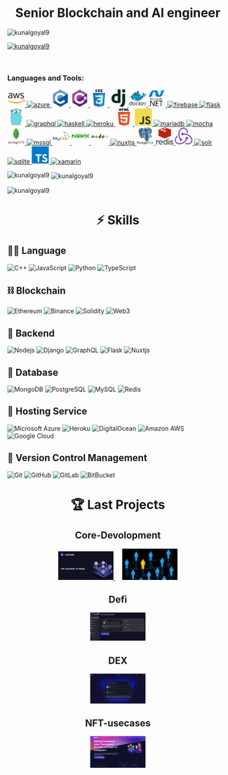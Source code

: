 <h1 align="center">Senior Blockchain and AI engineer</h1>
<p align="left"> <img src="https://komarev.com/ghpvc/?username=kunalgoyal9&label=Profile%20views&color=0e75b6&style=flat" alt="kunalgoyal9" /> </p>

<p align="left"> <a href="https://github.com/ryo-ma/github-profile-trophy"><img src="https://github-profile-trophy.vercel.app/?username=kunalgoyal9" alt="kunalgoyal9" /></a> </p>

<p align="left"> <a href="https://twitter.com/" target="blank"><img src="https://img.shields.io/twitter/follow/?logo=twitter&style=for-the-badge" alt="" /></a> </p>


<h3 align="left">Languages and Tools:</h3>
<p align="left"> <a href="https://aws.amazon.com" target="_blank"> <img src="https://raw.githubusercontent.com/devicons/devicon/master/icons/amazonwebservices/amazonwebservices-original-wordmark.svg" alt="aws" width="40" height="40"/> </a> <a href="https://azure.microsoft.com/en-in/" target="_blank"> <img src="https://www.vectorlogo.zone/logos/microsoft_azure/microsoft_azure-icon.svg" alt="azure" width="40" height="40"/> </a> <a href="https://www.cprogramming.com/" target="_blank"> <img src="https://raw.githubusercontent.com/devicons/devicon/master/icons/c/c-original.svg" alt="c" width="40" height="40"/> </a> <a href="https://www.w3schools.com/cs/" target="_blank"> <img src="https://raw.githubusercontent.com/devicons/devicon/master/icons/csharp/csharp-original.svg" alt="csharp" width="40" height="40"/> </a> <a href="https://www.w3schools.com/css/" target="_blank"> <img src="https://raw.githubusercontent.com/devicons/devicon/master/icons/css3/css3-original-wordmark.svg" alt="css3" width="40" height="40"/> </a> <a href="https://www.djangoproject.com/" target="_blank"> <img src="https://raw.githubusercontent.com/devicons/devicon/master/icons/django/django-plain.svg" alt="django" width="40" height="40"/> </a> <a href="https://www.docker.com/" target="_blank"> <img src="https://raw.githubusercontent.com/devicons/devicon/master/icons/docker/docker-original-wordmark.svg" alt="docker" width="40" height="40"/> </a> <a href="https://dotnet.microsoft.com/" target="_blank"> <img src="https://raw.githubusercontent.com/devicons/devicon/master/icons/dot-net/dot-net-original-wordmark.svg" alt="dotnet" width="40" height="40"/> </a> <a href="https://firebase.google.com/" target="_blank"> <img src="https://www.vectorlogo.zone/logos/firebase/firebase-icon.svg" alt="firebase" width="40" height="40"/> </a> <a href="https://flask.palletsprojects.com/" target="_blank"> <img src="https://www.vectorlogo.zone/logos/pocoo_flask/pocoo_flask-icon.svg" alt="flask" width="40" height="40"/> </a> <a href="https://golang.org" target="_blank"> <img src="https://raw.githubusercontent.com/devicons/devicon/master/icons/go/go-original.svg" alt="go" width="40" height="40"/> </a> <a href="https://graphql.org" target="_blank"> <img src="https://www.vectorlogo.zone/logos/graphql/graphql-icon.svg" alt="graphql" width="40" height="40"/> </a> <a href="https://www.haskell.org/" target="_blank"> <img src="https://upload.wikimedia.org/wikipedia/commons/1/1c/Haskell-Logo.svg" alt="haskell" width="40" height="40"/> </a> <a href="https://heroku.com" target="_blank"> <img src="https://www.vectorlogo.zone/logos/heroku/heroku-icon.svg" alt="heroku" width="40" height="40"/> </a> <a href="https://www.w3.org/html/" target="_blank"> <img src="https://raw.githubusercontent.com/devicons/devicon/master/icons/html5/html5-original-wordmark.svg" alt="html5" width="40" height="40"/> </a> <a href="https://developer.mozilla.org/en-US/docs/Web/JavaScript" target="_blank"> <img src="https://raw.githubusercontent.com/devicons/devicon/master/icons/javascript/javascript-original.svg" alt="javascript" width="40" height="40"/> </a> <a href="https://mariadb.org/" target="_blank"> <img src="https://www.vectorlogo.zone/logos/mariadb/mariadb-icon.svg" alt="mariadb" width="40" height="40"/> </a> <a href="https://mochajs.org" target="_blank"> <img src="https://www.vectorlogo.zone/logos/mochajs/mochajs-icon.svg" alt="mocha" width="40" height="40"/> </a> <a href="https://www.mongodb.com/" target="_blank"> <img src="https://raw.githubusercontent.com/devicons/devicon/master/icons/mongodb/mongodb-original-wordmark.svg" alt="mongodb" width="40" height="40"/> </a> <a href="https://www.microsoft.com/en-us/sql-server" target="_blank"> <img src="https://www.svgrepo.com/show/303229/microsoft-sql-server-logo.svg" alt="mssql" width="40" height="40"/> </a> <a href="https://www.mysql.com/" target="_blank"> <img src="https://raw.githubusercontent.com/devicons/devicon/master/icons/mysql/mysql-original-wordmark.svg" alt="mysql" width="40" height="40"/> </a> <a href="https://www.nginx.com" target="_blank"> <img src="https://raw.githubusercontent.com/devicons/devicon/master/icons/nginx/nginx-original.svg" alt="nginx" width="40" height="40"/> </a> <a href="https://nodejs.org" target="_blank"> <img src="https://raw.githubusercontent.com/devicons/devicon/master/icons/nodejs/nodejs-original-wordmark.svg" alt="nodejs" width="40" height="40"/> </a> <a href="https://nuxtjs.org/" target="_blank"> <img src="https://www.vectorlogo.zone/logos/nuxtjs/nuxtjs-icon.svg" alt="nuxtjs" width="40" height="40"/> </a> <a href="https://www.postgresql.org" target="_blank"> <img src="https://raw.githubusercontent.com/devicons/devicon/master/icons/postgresql/postgresql-original-wordmark.svg" alt="postgresql" width="40" height="40"/> </a> <a href="https://redis.io" target="_blank"> <img src="https://raw.githubusercontent.com/devicons/devicon/master/icons/redis/redis-original-wordmark.svg" alt="redis" width="40" height="40"/> </a> <a href="https://redux.js.org" target="_blank"> <img src="https://raw.githubusercontent.com/devicons/devicon/master/icons/redux/redux-original.svg" alt="redux" width="40" height="40"/> </a> <a href="https://lucene.apache.org/solr/" target="_blank"> <img src="https://www.vectorlogo.zone/logos/apache_solr/apache_solr-icon.svg" alt="solr" width="40" height="40"/> </a> <a href="https://www.sqlite.org/" target="_blank"> <img src="https://www.vectorlogo.zone/logos/sqlite/sqlite-icon.svg" alt="sqlite" width="40" height="40"/> </a> <a href="https://www.typescriptlang.org/" target="_blank"> <img src="https://raw.githubusercontent.com/devicons/devicon/master/icons/typescript/typescript-original.svg" alt="typescript" width="40" height="40"/> </a> <a href="https://dotnet.microsoft.com/apps/xamarin" target="_blank"> <img src="https://raw.githubusercontent.com/detain/svg-logos/780f25886640cef088af994181646db2f6b1a3f8/svg/xamarin.svg" alt="xamarin" width="40" height="40"/> </a> </p>

<p><img align="left" src="https://github-readme-stats.vercel.app/api/top-langs?username=kunalgoyal9&show_icons=true&locale=en&layout=compact" alt="kunalgoyal9" /></p>

<p>&nbsp;<img align="center" src="https://github-readme-stats.vercel.app/api?username=kunalgoyal9&show_icons=true&locale=en" alt="kunalgoyal9" /></p>

<p><img align="center" src="https://github-readme-streak-stats.herokuapp.com/?user=kunalgoyal9&" alt="kunalgoyal9" /></p>

<h1 align="center">⚡ Skills</h1>

## 👨‍⚖️ Language

![C++](https://img.shields.io/badge/-C++-00599C?style=flat&labelColor=black&color=darkgreen&logo=c)
![JavaScript](https://img.shields.io/badge/-JavaScript-black?style=flat&labelColor=black&logo=javascript)
![Python](https://img.shields.io/badge/-Python-black?style=flat&labelColor=black&color=blue&logo=Python)
![TypeScript](https://img.shields.io/badge/-TypeScript-007ACC?style=flat&labelColor=black&logo=typescript)

## ⛓ Blockchain

![Ethereum](https://img.shields.io/badge/-Ethereum-1C1C1D?style=flat&labelColor=black&logo=ethereum)
![Binance](https://img.shields.io/badge/-Binance-222200?style=flat&labelColor=black&logo=binance)
![Solidity](https://img.shields.io/badge/Solidity-363636?style=flat&labelColor=black&logo=solidity)
![Web3](https://img.shields.io/badge/Web_3-c16822?style=flat&labelColor=black&logo=web3.js)

## 🛒 Backend

![Nodejs](https://img.shields.io/badge/-Nodejs-black?style=flat&labelColor=black&color=green&logo=Node.js)
![Django](https://img.shields.io/badge/-Django-black?style=flat&labelColor=black&color=orange&logo=Django)
![GraphQL](https://img.shields.io/badge/-GraphQL-E10098?style=flat&labelColor=black&logo=graphql)
![Flask](https://img.shields.io/badge/-flask-black?style=flat&labelColor=black&color=green&logo=flask)
![Nuxtjs](https://img.shields.io/badge/-Nuxtjs-61dafb?style=flat&labelColor=black&color=green&logo=Nuxt.js)

## 🧵 Database

![MongoDB](https://img.shields.io/badge/-MongoDB-darkgreen?style=flat&labelColor=black&logo=mongodb)
![PostgreSQL](https://img.shields.io/badge/-PostgreSQL-336791?style=flat&labelColor=black&logo=postgresql)
![MySQL](https://img.shields.io/badge/-MySQL-31aafb?style=flat&labelColor=black&logo=mysql)
![Redis](https://img.shields.io/badge/-Redis-812a1b?style=flat&labelColor=black&logo=Redis)

## 🔮 Hosting Service

![Microsoft Azure](https://img.shields.io/badge/Microsoft%20Azure-232F7E?style=flat&labelColor=black&logo=microsoft-azure)
![Heroku](https://img.shields.io/badge/-Heroku-430098?style=flat&labelColor=black&logo=heroku)
![DigitalOcean](https://img.shields.io/badge/-Digital%20Ocean-darkblue?style=flat&labelColor=black&logo=digitalocean)
![Amazon AWS](https://img.shields.io/badge/Amazon%20AWS-232F3E?style=flat&labelColor=black&logo=amazon-aws)
![Google Cloud](https://img.shields.io/badge/Google%20Cloud-black?style=flat&labelColor=black&logo=google-cloud)

## 🔌 Version Control Management

![Git](https://img.shields.io/badge/-Git-black?style=flat&labelColor=black&logo=git)
![GitHub](https://img.shields.io/badge/-GitHub-181717?style=flat&labelColor=black&logo=github)
![GitLab](https://img.shields.io/badge/-GitLab-FCA121?style=flat&labelColor=black&logo=gitlab)
![BitBucket](https://img.shields.io/badge/-BitBucket-darkblue?style=flat&labelColor=black&logo=bitbucket)

<h1 align="center">🏆 Last Projects</h1>

<h2 align="center">Core-Devolopment</h2>

<p align="center">
    <a href="https://github.com/LATOKEN/lachain">
			<img src="./assets/core/lachain-core.png" width="25%"/>
		</a>
		&nbsp;&nbsp;&nbsp;
    <a href="https://github.com/LATOKEN/lachain-communication-hub">
    	<img src="./assets/core/lachain-core-hub.png" width="25%"/>
		</a>
</p>


<h2 align="center">Defi</h2>

<p align="center">
    <a href="https://lachain.io/">
			<img src="./assets/defi/lachain.png" width="25%"/>
		</a>
</p>

<h2 align="center">DEX</h2>

<p align="center">
    <a href="https://ladex.exchange/swap">
			<img src="./assets/dex/ladex.png" width="25%"/>
		</a>
</p>

<h2 align="center">NFT-usecases</h2>

<p align="center">
    <a href="https://www.autify.network">
			<img src="./assets/NFT/autify.png" width="25%"/>
		</a>
</p>

